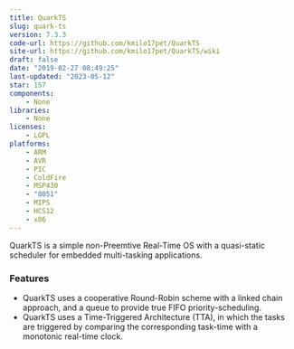 ```yaml
---
title: QuarkTS
slug: quark-ts
version: 7.3.3
code-url: https://github.com/kmilo17pet/QuarkTS
site-url: https://github.com/kmilo17pet/QuarkTS/wiki
draft: false
date: "2019-02-27 08:49:25"
last-updated: "2023-05-12"
star: 157
components:
    - None
libraries:
    - None
licenses:
    - LGPL
platforms:
    - ARM
    - AVR
    - PIC
    - ColdFire
    - MSP430
    - "8051"
    - MIPS
    - HCS12
    - x86
---
```

QuarkTS is a simple non-Preemtive Real-Time OS with a quasi-static scheduler for embedded multi-tasking applications. 

<!--more-->

### Features

- QuarkTS uses a cooperative Round-Robin scheme with a linked chain approach, and a queue to provide true FIFO priority-scheduling. 
- QuarkTS uses a Time-Triggered Architecture (TTA), in which the tasks are triggered by comparing the corresponding task-time with a monotonic real-time clock. 

<!--github-projects-->